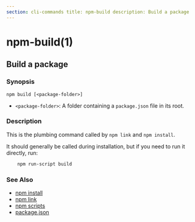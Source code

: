```yaml
---
section: cli-commands title: npm-build description: Build a package
---
```


# npm-build(1)

## Build a package

### Synopsis

```shell
npm build [<package-folder>]
```

* `<package-folder>`:
  A folder containing a `package.json` file in its root.

### Description

This is the plumbing command called by `npm link` and `npm install`.

It should generally be called during installation, but if you need to run it directly, run:

```bash
    npm run-script build
```

### See Also

* [npm install](/cli-commands/npm-install)
* [npm link](/cli-commands/npm-link)
* [npm scripts](/using-npm/scripts)
* [package.json](/configuring-npm/package-json)
